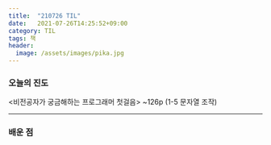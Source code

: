 ```yaml
---
title:  "210726 TIL"
date:   2021-07-26T14:25:52+09:00
category: TIL
tags: 책
header:
  image: /assets/images/pika.jpg
---
```


<h3>오늘의 진도</h3>

\<비전공자가 궁금해하는 프로그래머 첫걸음\> ~126p (1-5 문자열 조작)
 
<hr>

<h3>배운 점</h3>

